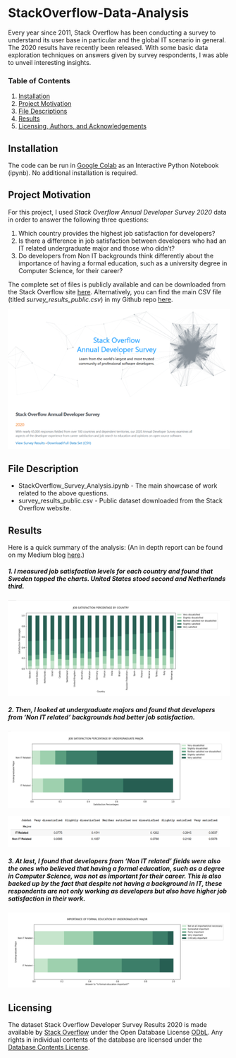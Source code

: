 # StackOverflow-Data-Analysis

Every year since 2011, Stack Overflow has been conducting a survey to understand its user base in particular and the global IT scenario in general. The 2020 results have recently been released. With some basic data exploration techniques on answers given by survey respondents, I was able to unveil interesting insights.

### Table of Contents

1. [Installation](#installation)
2. [Project Motivation](#motivation)
3. [File Descriptions](#files)
4. [Results](#results)
5. [Licensing, Authors, and Acknowledgements](#licensing)

## Installation <a name="installation"></a>

The code can be run in [Google Colab](https://colab.research.google.com/drive/1Xqh_Obd0xeg8yzp6U-KrVHLqiAan-Hqr) as an Interactive Python Notebook (ipynb). No additional installation is required.

## Project Motivation<a name="motivation"></a>

For this project, I used _Stack Overflow Annual Developer Survey 2020_ data in order to answer the following three questions:

1. Which country provides the highest job satisfaction for developers?
2. Is there a difference in job satisfaction between developers who had an IT related undergraduate major and those who didn’t?
3. Do developers from Non IT backgrounds think differently about the importance of having a formal education, such as a university degree in Computer Science, for their career?

The complete set of files is publicly available and can be downloaded from the Stack Overflow site [here](https://insights.stackoverflow.com/survey).  Alternatively, you can find the main CSV file (titled _survey_results_public.csv_) in my Github repo [here](https://github.com/nazianafis/StackOverflow-Data-Analysis/blob/main/survey_results_public.csv).

![stack overflow image](https://github.com/nazianafis/StackOverflow-Data-Analysis/blob/main/images/so-1%20(2).png)

## File Description <a name="files"></a>

* StackOverflow_Survey_Analysis.ipynb - The main showcase of work related to the above questions.
* survey_results_public.csv - Public dataset downloaded from the Stack Overflow website.

## Results<a name="results"></a>

Here is a quick summary of the analysis: (An in depth report can be found on my Medium blog [here](https://nazianafis.medium.com/best-country-to-work-in-2020-15a790b00904).)
##### 1. I measured job satisfaction levels for each country and found that Sweden topped the charts. United States stood second and Netherlands third.

![first answer](https://github.com/nazianafis/StackOverflow-Data-Analysis/blob/main/images/graph-1.png)

##### 2. Then, I looked at undergraduate majors and found that developers from ‘Non IT related’ backgrounds had better job satisfaction.

![second answer 1](https://github.com/nazianafis/StackOverflow-Data-Analysis/blob/main/images/graph-2.png)

![second answer 2](https://github.com/nazianafis/StackOverflow-Data-Analysis/blob/main/images/graph-4.png)

##### 3. At last, I found that developers from ‘Non IT related’ fields were also the ones who believed that having a formal education, such as a degree in Computer Science, was not as important for their career. This is also backed up by the fact that despite not having a background in IT, these respondents are not only working as developers but also have higher job satisfaction in their work.

![third answer](https://github.com/nazianafis/StackOverflow-Data-Analysis/blob/main/images/graph-3.png)

## Licensing<a name="licensing"></a>

The dataset Stack Overflow Developer Survey Results 2020 is made available by [Stack Overflow](https://insights.stackoverflow.com/survey) under the Open Database License [ODbL](http://opendatacommons.org/licenses/odbl/1.0/).
Any rights in individual contents of the database are licensed under the [Database Contents License](http://opendatacommons.org/licenses/dbcl/1.0/).
